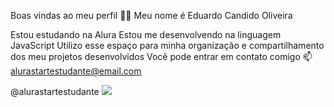 Boas vindas ao meu perfil 💙💙
Meu nome é Eduardo Candido Oliveira 

Estou estudando na Alura
Estou me desenvolvendo na linguagem JavaScript
Utilizo esse espaço para minha organização e compartilhamento dos meu projetos desenvolvidos
Você pode entrar em contato comigo 📫
alurastartestudante@email.com

@alurastartestudante
![](https://www.google.com/url?sa=i&url=https%3A%2F%2Fwww.behance.net%2Fgallery%2F55389655%2Fgif-Collection-Two&psig=AOvVaw24wrWRB2pYOHhQM_zR9gvq&ust=1718989383043000&source=images&cd=vfe&opi=89978449&ved=0CA4QjRxqFwoTCLCt89DU6oYDFQAAAAAdAAAAABAE)

